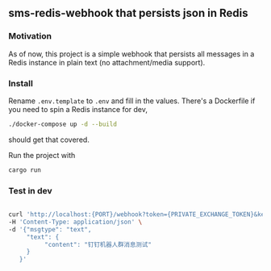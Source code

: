 ## sms-redis-webhook that persists json in Redis

### Motivation

As of now, this project is a simple webhook that persists all messages in a Redis instance in plain text (no attachment/media support).

### Install

Rename `.env.template` to `.env` and fill in the values. There's a Dockerfile if you need to spin a Redis instance for dev,

```sh
./docker-compose up -d --build
```

should get that covered.

Run the project with

```sh
cargo run
```

### Test in dev

```sh

curl 'http://localhost:{PORT}/webhook?token={PRIVATE_EXCHANGE_TOKEN}&key=auditlog' \
-H 'Content-Type: application/json' \
-d '{"msgtype": "text",
     "text": {
          "content": "钉钉机器人群消息测试"
     }
   }'
```